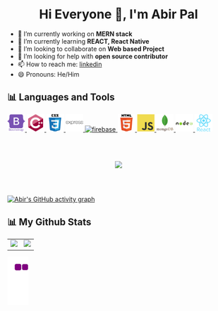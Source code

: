 <h1 align="center">Hi Everyone 👋, I'm Abir Pal</h1>


- 🔭 I’m currently working on <b> MERN stack </b>
- 🌱 I’m currently learning <b> REACT, React Native</b>
- 👯 I’m looking to collaborate on <b> Web based Project </b>
- 🤔 I’m looking for help with <b> open source contributor </b>
- 📫 How to reach me: <a href="https://www.linkedin.com/in/abir-pal/">linkedin</a>
- 😄 Pronouns: He/Him


## 📊 Languages and Tools
<a href="https://getbootstrap.com" target="_blank"> <img src="https://raw.githubusercontent.com/devicons/devicon/master/icons/bootstrap/bootstrap-plain-wordmark.svg" alt="bootstrap" width="40" height="40"/> </a> <a href="https://www.w3schools.com/cpp/" target="_blank"> <img src="https://raw.githubusercontent.com/devicons/devicon/master/icons/cplusplus/cplusplus-original.svg" alt="cplusplus" width="40" height="40"/> </a> <a href="https://www.w3schools.com/css/" target="_blank"> <img src="https://raw.githubusercontent.com/devicons/devicon/master/icons/css3/css3-original-wordmark.svg" alt="css3" width="40" height="40"/> </a> <a href="https://expressjs.com" target="_blank"> <img src="https://raw.githubusercontent.com/devicons/devicon/master/icons/express/express-original-wordmark.svg" alt="express" width="40" height="40"/> </a> <a href="https://firebase.google.com/" target="_blank"> <img src="https://www.vectorlogo.zone/logos/firebase/firebase-icon.svg" alt="firebase" width="40" height="40"/> </a> <a href="https://www.w3.org/html/" target="_blank"> <img src="https://raw.githubusercontent.com/devicons/devicon/master/icons/html5/html5-original-wordmark.svg" alt="html5" width="40" height="40"/> </a> <a href="https://developer.mozilla.org/en-US/docs/Web/JavaScript" target="_blank"> <img src="https://raw.githubusercontent.com/devicons/devicon/master/icons/javascript/javascript-original.svg" alt="javascript" width="40" height="40"/> </a> <a href="https://www.mongodb.com/" target="_blank"> <img src="https://raw.githubusercontent.com/devicons/devicon/master/icons/mongodb/mongodb-original-wordmark.svg" alt="mongodb" width="40" height="40"/> </a> <a href="https://nodejs.org" target="_blank"> <img src="https://raw.githubusercontent.com/devicons/devicon/master/icons/nodejs/nodejs-original-wordmark.svg" alt="nodejs" width="40" height="40"/> </a> <a href="https://reactjs.org/" target="_blank"> <img src="https://raw.githubusercontent.com/devicons/devicon/master/icons/react/react-original-wordmark.svg" alt="react" width="40" height="40"/> </a> </p>

<br>
<br>
<p align="center">
<img align="center" src="https://github-readme-streak-stats.herokuapp.com/?user=Abirpal202049&theme=black-ice&hide_border=true&stroke=0000&background=060A0CD0" />
</p>

<br>
<br>


[![Abir's GitHub activity graph](https://activity-graph.herokuapp.com/graph?username=Abirpal202049&bg_color=0D1117&color=5BCDEC&line=5BCDEC&point=FFFFFF&hide_border=true)](https://github.com/Abirpal202049)


## 📊 My Github Stats

<table>
<tr>
<td>
<img src="https://github-readme-stats.vercel.app/api?username=Abirpal202049&include_all_commits=true&count_private=true&show_icons=true&line_height=20&theme=tokyonight"/>
<td><img src="https://github-readme-stats.vercel.app/api/top-langs?username=Abirpal202049&show_icons=true&locale=en&layout=compact&theme=tokyonight" />
</td>
</tr>
</table>



![snake gif](https://github.com/Abirpal202049/Abirpal202049/blob/output/github-contribution-grid-snake.gif)